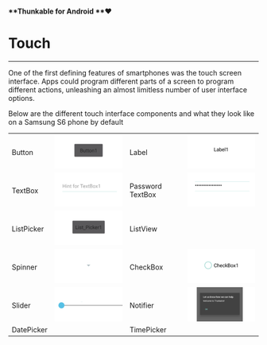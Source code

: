 #### **Thunkable for Android **❤

# Touch

---

One of the first defining features of smartphones was the touch screen interface.  Apps could program different parts of a screen to program different actions, unleashing an almost limitless number of user interface options.

Below are the different touch interface components and what they look like on a Samsung S6 phone by default

|  |  |  |  |
| :--- | :--- | :--- | :--- |
| Button | ![](/assets/button.png) | Label | ![](/assets/label.png) |
| TextBox | ![](/assets/textbox.png) | Password TextBox | ![](/assets/password-textbox.png) |
| ListPicker | ![](/assets/listpicker.png) | ListView |  |
| Spinner | ![](/assets/spinner.png) | CheckBox | ![](/assets/checkbox.png) |
| Slider | ![](/assets/slider.png) | Notifier | ![](/assets/notifier.png) |
| DatePicker |  | TimePicker |  |




